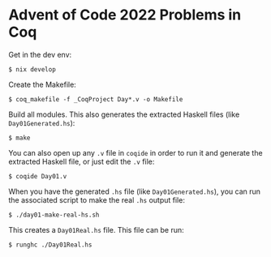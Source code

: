 
# Advent of Code 2022 Problems in Coq

Get in the dev env:

```console
$ nix develop
```

Create the Makefile:

```console
$ coq_makefile -f _CoqProject Day*.v -o Makefile
```

Build all modules.  This also generates the extracted Haskell files (like
`Day01Generated.hs`):

```console
$ make
```

You can also open up any `.v` file in `coqide` in order to run it and generate
the extracted Haskell file, or just edit the `.v` file:

```console
$ coqide Day01.v
```

When you have the generated `.hs` file (like `Day01Generated.hs`), you can run
the associated script to make the real `.hs` output file:

```console
$ ./day01-make-real-hs.sh
```

This creates a `Day01Real.hs` file.  This file can be run:

```console
$ runghc ./Day01Real.hs
```
